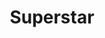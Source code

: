 ---
pid: LLP599
title: Superstar
location_transcription: art museum
zipcode: '19134'
outside_phl: 
neighborhood: Port Richmond
age: '11'
age_range: 6-13
instagram: 
image_file_name: LLP_599.jpg
proposal_transcription: Selena Gomez
topic: Music,Women
topic_summary: 0, 0
type: Mural
keywords_other: 
credit: "@queen_savage91706 musically"
image_labels: 
twitter: 
facebook: 
permalink: "/monuments/llp599/"
layout: item-page
---